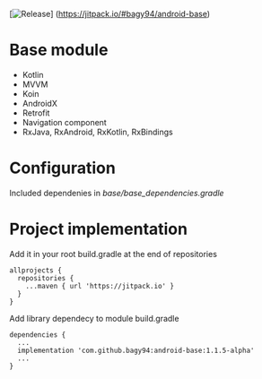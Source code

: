 
[![Release](https://jitpack.io/v/bagy94/android-base.svg)]
(https://jitpack.io/#bagy94/android-base)

# Base module
- Kotlin
- MVVM
- Koin
- AndroidX
- Retrofit
- Navigation component
- RxJava, RxAndroid, RxKotlin, RxBindings

# Configuration
Included dependenies in <i>base/base_dependencies.gradle</i>

# Project implementation
Add it in your root build.gradle at the end of repositories
```
allprojects {
  repositories {
    ...maven { url 'https://jitpack.io' }
  }
}
```
Add library dependecy to module build.gradle
```
dependencies {
  ...
  implementation 'com.github.bagy94:android-base:1.1.5-alpha'
  ...
}

